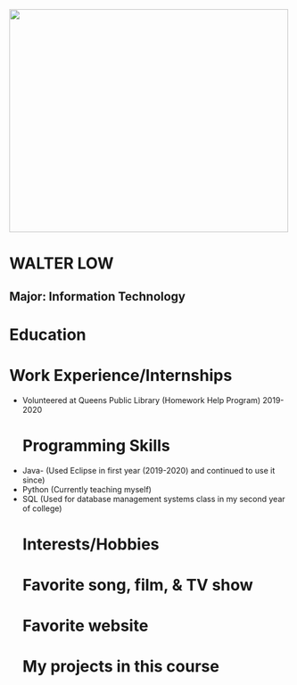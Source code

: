 <!DOCTYPE html>
<html>
<head>
  <img src = "/downloads/img_2188.jpg" width = "500" height = "400">
  <h1> WALTER LOW </h1>
  <h2> Major: Information Technology </h2>
</head>
<body>
  <h1> Education </h1>
  
  <h1> Work Experience/Internships </h1>
  <ul> 
    <li> Volunteered at Queens Public Library (Homework Help Program) 2019-2020 </li>
  
  <h1> Programming Skills </h1>
    <li> Java- (Used Eclipse in first year (2019-2020) and continued to use it since) </li>
    <li> Python (Currently teaching myself) </li>
    <li> SQL (Used for database management systems class in my second year of college) </li>   
    
  <h1> Interests/Hobbies </h1> 
    
  <h1> Favorite song, film, & TV show </h1>
    
  <h1> Favorite website </h1>
    
  <h1> My projects in this course </h1>
    
</body>  
</html>  
